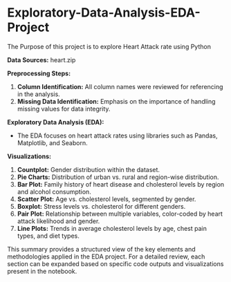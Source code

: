 # Exploratory-Data-Analysis-EDA-Project
The Purpose of this project is to explore Heart Attack rate using Python

**Data Sources:**
heart.zip

**Preprocessing Steps:**
1. **Column Identification:** All column names were reviewed for referencing in the analysis.
2. **Missing Data Identification:** Emphasis on the importance of handling missing values for data integrity.

**Exploratory Data Analysis (EDA):**
- The EDA focuses on heart attack rates using libraries such as Pandas, Matplotlib, and Seaborn.

**Visualizations:**
1. **Countplot:** Gender distribution within the dataset.
2. **Pie Charts:** Distribution of urban vs. rural and region-wise distribution.
3. **Bar Plot:** Family history of heart disease and cholesterol levels by region and alcohol consumption.
4. **Scatter Plot:** Age vs. cholesterol levels, segmented by gender.
5. **Boxplot:** Stress levels vs. cholesterol for different genders.
6. **Pair Plot:** Relationship between multiple variables, color-coded by heart attack likelihood and gender.
7. **Line Plots:** Trends in average cholesterol levels by age, chest pain types, and diet types.

This summary provides a structured view of the key elements and methodologies applied in the EDA project. For a detailed review, each section can be expanded based on specific code outputs and visualizations present in the notebook.
